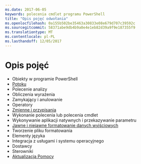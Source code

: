 ```yaml
---
ms.date: 2017-06-05
keywords: polecenia cmdlet programu PowerShell
title: "Opis pojęć odwołania"
ms.openlocfilehash: 0a155b502be35463a30833e08e679d707c39592c
ms.sourcegitcommit: 58371abe9db4b9a0e4e1eb82d39a9f9e187355f9
ms.translationtype: MT
ms.contentlocale: pl-PL
ms.lasthandoff: 12/05/2017
---
```

# <a name="understanding-concepts"></a>Opis pojęć

*  Obiekty w programie PowerShell  
*  [Potoku](./fundamental/understanding-the-windows-powershell-pipeline.md)
*  Polecenie analizy
*  Obliczenia wyrażenia
*  Zamykający i anulowanie
*  Operatory
*  [Zmienne i przypisania](./fundamental/using-variables-to-store-objects.md)
*  Wykonanie polecenia lub polecenia cmdlet
*  Wykonywanie aplikacji natywnych i przekazywanie parametru
*  [Jawne i niejawne formatowanie danych wyjściowych](./cookbooks/using-format-commands-to-change-output-view.md)
*  Tworzenie pliku formatowania
*  Elementy języka
*  Integracja z usługami i systemu operacyjnego
*  Dostawcy
*  Sterowniki
*  [Aktualizacja Pomocy](/powershell/module/Microsoft.PowerShell.Core/Update-Help)


